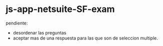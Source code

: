 # js-app-netsuite-SF-exam

pendiente:
- desordenar las preguntas
- aceptar mas de una respuesta para las que son de seleccion multiple. 

